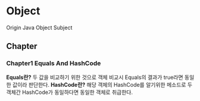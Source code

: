 # Object
Origin Java Object Subject

## Chapter
### Chapter1 Equals And HashCode

**Equals란?** 
두 값을 비교하기 위한 것으로 객체 비교시 Equals의 결과가 true라면 동일한 값이라 판단한다. 
**HashCode란?** 
해당 객체의 HashCode를 알기위한 메소드로 두 객체간 HashCode가 동일하다면 동일한 객체로 취급한다.

